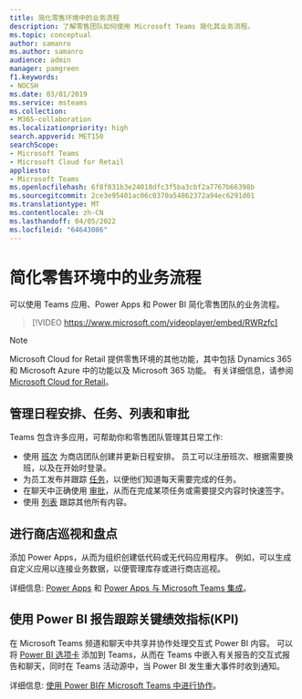 ```yaml
---
title: 简化零售环境中的业务流程
description: 了解零售团队如何使用 Microsoft Teams 简化其业务流程。
ms.topic: conceptual
author: samanro
ms.author: samanro
audience: admin
manager: pamgreen
f1.keywords:
- NOCSH
ms.date: 03/01/2019
ms.service: msteams
ms.collection:
- M365-collaboration
ms.localizationpriority: high
search.appverid: MET150
searchScope:
- Microsoft Teams
- Microsoft Cloud for Retail
appliesto:
- Microsoft Teams
ms.openlocfilehash: 6f8f831b3e24018dfc3f5ba3cbf2a7767b66398b
ms.sourcegitcommit: 2ce3e95401ac06c0370a54862372a94ec6291d01
ms.translationtype: MT
ms.contentlocale: zh-CN
ms.lasthandoff: 04/05/2022
ms.locfileid: "64643086"
---
```

# <a name="simplify-business-processes-in-retail-environments"></a>简化零售环境中的业务流程

可以使用 Teams 应用、Power Apps 和 Power BI 简化零售团队的业务流程。

> [!VIDEO https://www.microsoft.com/videoplayer/embed/RWRzfc]

> [!NOTE]
> Microsoft Cloud for Retail 提供零售环境的其他功能，其中包括 Dynamics 365 和 Microsoft Azure 中的功能以及 Microsoft 365 功能。 有关详细信息，请参阅 [Microsoft Cloud for Retail](/industry/retail/)。

## <a name="manage-schedules-tasks-lists-and-approvals"></a>管理日程安排、任务、列表和审批

Teams 包含许多应用，可帮助你和零售团队管理其日常工作:

- 使用 [班次](shifts-for-teams-landing-page.md) 为商店团队创建并更新日程安排。 员工可以注册班次、根据需要换班，以及在开始时登录。
- 为员工发布并跟踪 [任务](../manage-tasks-app.md)，以便他们知道每天需要完成的任务。
- 在聊天中正确使用 [审批](../approval-admin.md)，从而在完成某项任务或需要提交内容时快速签字。
- 使用 [列表](../manage-lists-app.md) 跟踪其他所有内容。

## <a name="conduct-store-walks-and-inventories"></a>进行商店巡视和盘点

添加 Power Apps，从而为组织创建低代码或无代码应用程序。 例如，可以生成自定义应用以连接业务数据，以便管理库存或进行商店巡视。

详细信息: [Power Apps](../manage-power-platform-apps.md) 和 [Power Apps 与 Microsoft Teams 集成](/powerapps/teams/overview)。

## <a name="track-key-performance-indicators-kpis-with-power-bi-reports"></a>使用 Power BI 报告跟踪关键绩效指标(KPI)

在 Microsoft Teams 频道和聊天中共享并协作处理交互式 Power BI 内容。 可以将 [Power BI 选项卡](/microsoftteams/platform/tabs/what-are-tabs) 添加到 Teams，从而在 Teams 中嵌入有关报告的交互式报告和聊天，同时在 Teams 活动源中，当 Power BI 发生重大事件时收到通知。

详细信息: [使用 Power BI在 Microsoft Teams 中进行协作](/power-bi/collaborate-share/service-collaborate-microsoft-teams)。

